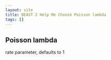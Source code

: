 ```yaml
---
layout: site
title: BEAST 2 Help Me Choose Poisson lambda
tags: []
---
```


## Poisson lambda

rate parameter, defaults to 1
